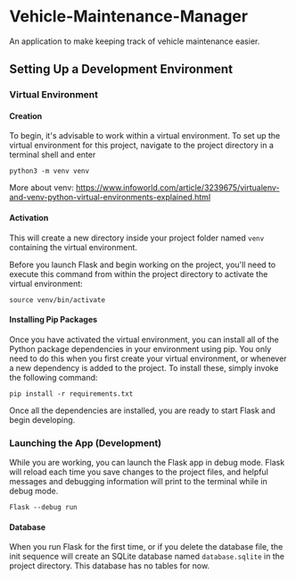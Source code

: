 # Vehicle-Maintenance-Manager

An application to make keeping track of vehicle maintenance easier.

## Setting Up a Development Environment

### Virtual Environment

#### Creation

To begin, it's advisable to work within a virtual environment. To set up the virtual environment for this project, navigate to the project directory in a terminal shell and enter

```shell
python3 -m venv venv
```

More about venv: <https://www.infoworld.com/article/3239675/virtualenv-and-venv-python-virtual-environments-explained.html>

#### Activation

This will create a new directory inside your project folder named `venv` containing the virtual environment.

Before you launch Flask and begin working on the project, you'll need to execute this command from within the project directory to activate the virtual environment:

```shell
source venv/bin/activate
```

#### Installing Pip Packages

Once you have activated the virtual environment, you can install all of the Python package dependencies in your environment using pip. You only need to do this when you first create your virtual environment, or whenever a new dependency is added to the project. To install these, simply invoke the following command:

```shell
pip install -r requirements.txt
```

Once all the dependencies are installed, you are ready to start Flask and begin developing.

### Launching the App (Development)

While you are working, you can launch the Flask app in debug mode. Flask will reload each time you save changes to the project files, and helpful messages and debugging information will print to the terminal while in debug mode.

```shell
Flask --debug run
```

#### Database

When you run Flask for the first time, or if you delete the database file, the init sequence will create an SQLite database named `database.sqlite` in the project directory. This database has no tables for now.
